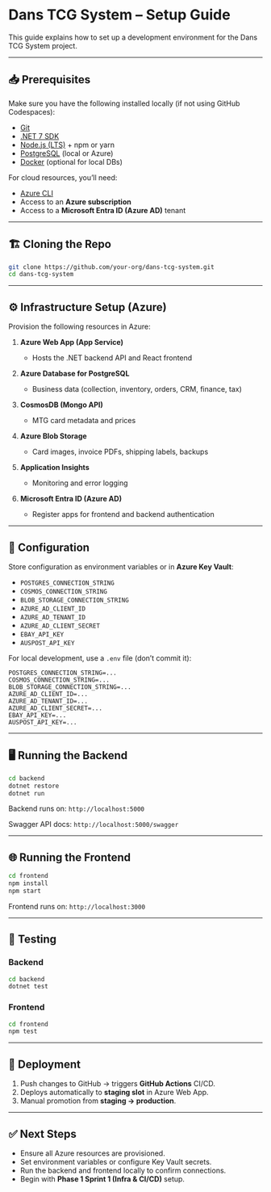 # Dans TCG System – Setup Guide

This guide explains how to set up a development environment for the Dans TCG System project.

---

## 📥 Prerequisites
Make sure you have the following installed locally (if not using GitHub Codespaces):
- [Git](https://git-scm.com/)  
- [.NET 7 SDK](https://dotnet.microsoft.com/download)  
- [Node.js (LTS)](https://nodejs.org/) + npm or yarn  
- [PostgreSQL](https://www.postgresql.org/) (local or Azure)  
- [Docker](https://www.docker.com/) (optional for local DBs)  

For cloud resources, you’ll need:
- [Azure CLI](https://learn.microsoft.com/en-us/cli/azure/install-azure-cli)  
- Access to an **Azure subscription**  
- Access to a **Microsoft Entra ID (Azure AD)** tenant  

---

## 🏗️ Cloning the Repo
```bash
git clone https://github.com/your-org/dans-tcg-system.git
cd dans-tcg-system
```

---

## ⚙️ Infrastructure Setup (Azure)
Provision the following resources in Azure:
1. **Azure Web App (App Service)**  
   - Hosts the .NET backend API and React frontend  

2. **Azure Database for PostgreSQL**  
   - Business data (collection, inventory, orders, CRM, finance, tax)  

3. **CosmosDB (Mongo API)**  
   - MTG card metadata and prices  

4. **Azure Blob Storage**  
   - Card images, invoice PDFs, shipping labels, backups  

5. **Application Insights**  
   - Monitoring and error logging  

6. **Microsoft Entra ID (Azure AD)**  
   - Register apps for frontend and backend authentication  

---

## 🔑 Configuration
Store configuration as environment variables or in **Azure Key Vault**:

- `POSTGRES_CONNECTION_STRING`  
- `COSMOS_CONNECTION_STRING`  
- `BLOB_STORAGE_CONNECTION_STRING`  
- `AZURE_AD_CLIENT_ID`  
- `AZURE_AD_TENANT_ID`  
- `AZURE_AD_CLIENT_SECRET`  
- `EBAY_API_KEY`  
- `AUSPOST_API_KEY`  

For local development, use a `.env` file (don’t commit it):
```
POSTGRES_CONNECTION_STRING=...
COSMOS_CONNECTION_STRING=...
BLOB_STORAGE_CONNECTION_STRING=...
AZURE_AD_CLIENT_ID=...
AZURE_AD_TENANT_ID=...
AZURE_AD_CLIENT_SECRET=...
EBAY_API_KEY=...
AUSPOST_API_KEY=...
```

---

## 🖥️ Running the Backend
```bash
cd backend
dotnet restore
dotnet run
```
Backend runs on: `http://localhost:5000`

Swagger API docs: `http://localhost:5000/swagger`

---

## 🌐 Running the Frontend
```bash
cd frontend
npm install
npm start
```
Frontend runs on: `http://localhost:3000`

---

## 🧪 Testing
### Backend
```bash
cd backend
dotnet test
```

### Frontend
```bash
cd frontend
npm test
```

---

## 🚀 Deployment
1. Push changes to GitHub → triggers **GitHub Actions** CI/CD.  
2. Deploys automatically to **staging slot** in Azure Web App.  
3. Manual promotion from **staging → production**.  

---

## ✅ Next Steps
- Ensure all Azure resources are provisioned.  
- Set environment variables or configure Key Vault secrets.  
- Run the backend and frontend locally to confirm connections.  
- Begin with **Phase 1 Sprint 1 (Infra & CI/CD)** setup.  

